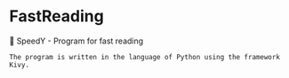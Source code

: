 # FastReading
🐍 SpeedY - Program for fast reading 
	
	The program is written in the language of Python using the framework Kivy.
